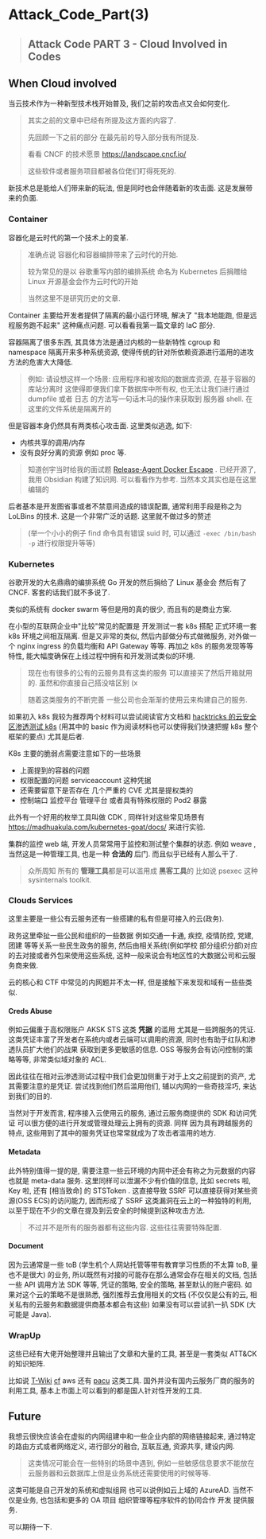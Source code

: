 # Attack\_Code\_Part(3)

> ## Attack Code PART 3 - Cloud Involved in Codes

## When Cloud involved

当云技术作为一种新型技术栈开始普及, 我们之前的攻击点又会如何变化.

> 其实之前的文章中已经有所提及这方面的内容了.
>
> 先回顾一下之前的部分 在最先前的导入部分我有所提及.
>
> 看看 CNCF 的技术愿景 https://landscape.cncf.io/
>
> 这些软件或者服务项目都被各位佬们盯得死死的.

新技术总是能给人们带来新的玩法, 但是同时也会伴随着新的攻击面. 这是发展带来的负面.

### Container

容器化是云时代的第一个技术上的变革.

> 准确点说 容器化和容器编排带来了云时代的开始.
>
> 较为常见的是以 谷歌重写内部的编排系统 命名为 Kubernetes 后捐赠给 Linux 开源基金会作为云时代的开始
>
> 当然这里不是研究历史的文章.

Container 主要给开发者提供了隔离的最小运行环境, 解决了 "我本地能跑, 但是远程服务跑不起来" 这种痛点问题. 可以看看我第一篇文章的 IaC 部分.

容器隔离了很多东西, 其具体方法是通过内核的一些新特性 cgroup 和 namespace 隔离开来多种系统资源, 使得传统的针对所依赖资源进行滥用的进攻方法的危害大大降低.

> 例如: 请设想这样一个场景: 应用程序和被攻陷的数据库资源, 在基于容器的库站分离时 这使得即便我们拿下数据库中所有权, 也无法让我们进行通过 dumpfile 或者 日志 的方法写一句话木马的操作来获取到 服务器 shell. 在这里的文件系统是隔离开的

但是容器本身仍然具有两类核心攻击面. 这里类似逃逸, 如下:

* 内核共享的调用/内存
* 没有良好分离的资源 例如 proc 等.

> 知道创宇当时给我的面试题 [Release-Agent Docker Escape](https://github.com/Esonhugh/Docker-Release-Agent-Escape) . 已经开源了, 我用 Obsidian 构建了知识网. 可以看看作为参考. 当然本文其实也是在这里编辑的

后者基本是开发图省事或者不禁意间造成的错误配置, 通常利用手段是称之为 LoLBins 的技术. 这是一个非常广泛的话题. 这里就不做过多的赘述

> (举一个小小的例子 find 命令具有错误 suid 时, 可以通过 `-exec /bin/bash -p` 进行权限提升等等)

### Kubernetes

谷歌开发的大名鼎鼎的编排系统 Go 开发的然后捐给了 Linux 基金会 然后有了 CNCF. 客套的话我们就不多说了.

类似的系统有 docker swarm 等但是用的真的很少, 而且有的是商业方案.

在小型的互联网企业中"比较"常见的配置是 开发测试一套 k8s 搭配 正式环境一套 k8s 环境之间相互隔离. 但是又非常的类似, 然后内部做分布式做微服务, 对外做一个 nginx ingress 的负载均衡和 API Gateway 等等. 再加之 k8s 的服务发现等等特性, 能大幅度确保在上线过程中拥有和开发测试类似的环境.

> 现在也有很多的公有的云服务具有这类的服务 可以直接买了然后开箱就用的. 虽然和你直接自己搭没啥区别 (x
>
> 随着这类服务的不断完善 一些公司也会渐渐的使用云来构建自己的服务.

如果初入 k8s 我较为推荐两个材料可以尝试阅读官方文档和 [hacktricks 的云安全区渗透测试 k8s](https://book.hacktricks.xyz/cloud-security/pentesting-kubernetes) (用其中的 basic 作为阅读材料也可以使得我们快速把握 k8s 整个框架的要点) 尤其是后者.

K8s 主要的脆弱点需要注意如下的一些场景

* 上面提到的容器的问题
* 权限配置的问题 serviceaccount 这种凭据
* 还需要留意下是否存在 几个严重的 CVE 尤其是提权类的
* 控制端口 监控平台 管理平台 或者具有特殊权限的 Pod2 暴露

此外有一个好用的枚举工具叫做 CDK , 同样针对这些常见场景有 https://madhuakula.com/kubernetes-goat/docs/ 来进行实验.

集群的监控 web 端, 开发人员常常用于监控和测试整个集群的状态. 例如 weave ,当然这是一种管理工具, 也是一种 **合法的** 后门. 而且似乎已经有人那么干了.

> 众所周知 所有的 **管理工具**都是可以滥用成 **黑客工具**的 比如说 psexec 这种 sysinternals toolkit.

### Clouds Services

这里主要是一些公有云服务还有一些搭建的私有但是可接入的云(政务).

政务这里牵扯一些公民和组织的一些数据 例如交通一卡通, 疾控, 疫情防控, 党建, 团建 等等关系一些民生政务的服务, 然后由相关系统(例如学校 部分组织分部)对应的去对接或者外包来使用这些系统, 这种一般来说会有地区性的大数据公司和云服务商来做.

云的核心和 CTF 中常见的内网题并不太一样, 但是接触下来发现和域有一些些类似.

#### Creds Abuse

例如云偏重于高权限账户 AKSK STS 这类 **凭据** 的滥用 尤其是一些跨服务的凭证. 这类凭证丰富了开发者在系统内或者云端可以调用的资源, 同时也有助于红队和渗透队员扩大他们的战果 获取到更多更敏感的信息. OSS 等服务会有访问控制的策略等等, 非常类似域对象的 ACL.

因此往往在相对云渗透测试过程中我们会更加侧重于对于上文之前提到的资产, 尤其需要注意的是凭证. 尝试找到他们然后滥用他们, 辅以内网的一些奇技淫巧, 来达到我们的目的.

当然对于开发而言, 程序接入云使用云的服务, 通过云服务商提供的 SDK 和访问凭证 可以很方便的进行开发或管理处理云上拥有的资源. 同样 因为具有跨越服务的特点, 这些用到了其中的服务凭证也常常就成为了攻击者滥用的地方.

#### Metadata

此外特别值得一提的是, 需要注意一些云环境的内网中还会有称之为元数据的内容 也就是 meta-data 服务. 这里同样可以泄漏不少有价值的信息, 比如 secrets 啦, Key 啦, 还有 \[相当致命] 的 STSToken . 这直接导致 SSRF 可以直接获得对某些资源(OSS ECS)的访问能力, 因而形成了 SSRF 这类漏洞在云上的一种独特的利用, 以至于现在不少的文章在提及到云安全的时候提到这种攻击方法.

> 不过并不是所有的服务器都有这些内容. 这些往往需要特殊配置.

#### Document

因为云通常是一些 toB (学生机个人网站托管等带有教育学习性质的不太算 toB, 量也不是很大) 的业务, 所以既然有对接的可能存在那么通常会存在相关的文档, 包括一些 API 调用方法 SDK 等等, 凭证的策略, 安全的策略, 甚至默认的账户密码. 如果对这个云的策略不是很熟悉, 强烈推荐去食用相关的文档 (不仅仅是公有的云, 相关私有的云服务和数据提供商基本都会有这些) 如果没有可以尝试扒一扒 SDK (大可能是 Java).

### WrapUp

这些已经有大佬开始整理并且输出了文章和大量的工具, 甚至是一套类似 ATT\&CK 的知识矩阵.

比如说 [T-Wiki](https://wiki.teamssix.com) [cf](https://github.com/teamssix/cf) aws 还有 [pacu](https://github.com/RhinoSecurityLabs/pacu) 这类工具. 国外并没有国内云服务厂商的服务的利用工具, 基本上市面上可以看到的都是国人针对性开发的工具.

## Future

我想云很快应该会在虚拟的内网组建中和一些企业内部的网络链接起来, 通过特定的路由方式或者网络定义, 进行部分的融合, 互联互通, 资源共享, 建设内网.

> 这类情况可能会在一些特别的场景中遇到, 例如一些敏感信息要求不能放在云服务器和云数据库上但是业务系统还需要使用的时候等等.

这类可能是自己开发的系统和虚拟组网 也可以说例如云上域的 AzureAD. 当然不仅是业务, 也包括和更多的 OA 项目 组织管理等程序软件的协同合作 开发 提供服务.

可以期待一下.
